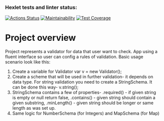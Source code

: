 ### Hexlet tests and linter status:
[![Actions Status](https://github.com/AlexVin11/java-project-78/actions/workflows/hexlet-check.yml/badge.svg)](https://github.com/AlexVin11/java-project-78/actions)
[![Maintainability](https://api.codeclimate.com/v1/badges/7481efed2b3985ac91fa/maintainability)](https://codeclimate.com/github/AlexVin11/java-project-78/maintainability)
[![Test Coverage](https://api.codeclimate.com/v1/badges/7481efed2b3985ac91fa/test_coverage)](https://codeclimate.com/github/AlexVin11/java-project-78/test_coverage)

# Project overview
Project represents a validator for data that user want to check. App using a fluent interface so user can config a rules of validation.
Basic usage scenario look like this:
1. Create a variable for Validator var v = new Validator();
2. Create a scheme that will be used in further validation- it depends on data type. For string validation you need to create a StringSchema. It can be done this way- v.string();
3. StringSchema contains a few of properties- .required() - if given string is empty or null return false, .contains() - given string should contain a given substring, .minLength() - given string should be longer or same length as was set up.
4. Same logic for NumberSchema (for Integers) and MapSchema (for Map)